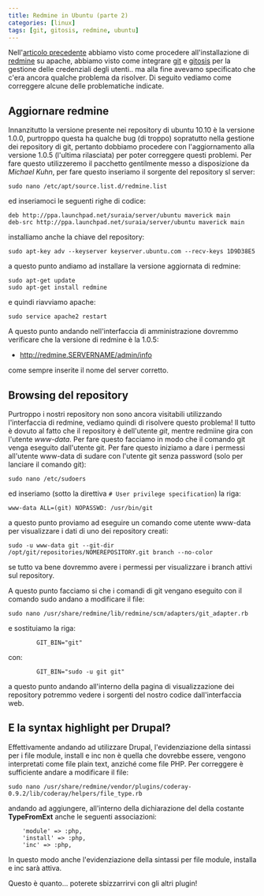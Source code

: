 ```yaml
---
title: Redmine in Ubuntu (parte 2)
categories: [linux]
tags: [git, gitosis, redmine, ubuntu]
---
```

Nell'[articolo precedente](http://mavimo.org/linux/redmine_gitosis_ubuntu_1010_guida_allinstallazione) abbiamo visto come procedere all'installazione di [redmine](http://www.redmine.org) su apache, abbiamo visto come integrare [git](http://git-scm.com/) e [gitosis](http://eagain.net/gitweb/?p=gitosis.git) per la gestione delle credenziali degli utenti.. ma alla fine avevamo specificato che c'era ancora qualche problema da risolver. Di seguito vediamo come correggere alcune delle problematiche indicate.
<!--break-->
## Aggiornare redmine

Innanzitutto la versione presente nei repository di ubuntu 10.10 è la versione 1.0.0, purtroppo questa ha qualche bug (di troppo) sopratutto nella gestione dei repository di git, pertanto dobbiamo procedere con l'aggiornamento alla versione 1.0.5 (l'ultima rilasciata) per poter correggere questi problemi.
Per fare questo utilizzeremo il pacchetto gentilmente messo a disposizione da _Michael Kuhn_, per fare questo inseriamo il sorgente del repository sl server:

~~~language-bash
sudo nano /etc/apt/source.list.d/redmine.list
~~~

ed inseriamoci le seguenti righe di codice:

~~~language-bash
deb http://ppa.launchpad.net/suraia/server/ubuntu maverick main
deb-src http://ppa.launchpad.net/suraia/server/ubuntu maverick main
~~~

installiamo anche la chiave del repository:

~~~language-bash
sudo apt-key adv --keyserver keyserver.ubuntu.com --recv-keys 1D9D38E5
~~~

a questo punto andiamo ad installare la versione aggiornata di redmine:

~~~language-bash
sudo apt-get update
sudo apt-get install redmine
~~~

e quindi riavviamo apache:

~~~language-bash
sudo service apache2 restart
~~~

A questo punto andando nell'interfaccia di amministrazione dovremmo verificare che la versione di redmine è la 1.0.5:

 * http://redmine.SERVERNAME/admin/info

come sempre inserite il nome del server corretto.

## Browsing del repository

Purtroppo i nostri repository non sono ancora visitabili utilizzando l'interfaccia di redmine, vediamo quindi di risolvere questo problema! Il tutto è dovuto al fatto che il repository è dell'utente _git_, mentre redmiine gira con l'utente _www-data_. Per fare questo facciamo in modo che il comando git venga eseguito dall'utente git.
Per fare questo iniziamo a dare i permessi all'utente www-data di sudare con l'utente git senza password (solo per lanciare il comando git):

~~~language-bash
sudo nano /etc/sudoers
~~~

ed inseriamo (sotto la direttiva ```# User privilege specification```) la riga:

~~~language-bash
www-data ALL=(git) NOPASSWD: /usr/bin/git
~~~

a questo punto proviamo ad eseguire un comando come utente www-data per visualizzare i dati di uno dei repository creati:

~~~language-bash
sudo -u www-data git --git-dir /opt/git/repositories/NOMEREPOSITORY.git branch --no-color
~~~

se tutto va bene dovremmo avere i permessi per visualizzare i branch attivi sul repository.

A questo punto facciamo si che i comandi di git vengano eseguito con il comando sudo andano a modificare il file:

~~~language-bash
sudo nano /usr/share/redmine/lib/redmine/scm/adapters/git_adapter.rb
~~~

e sostituiamo la riga:

~~~language-bash
        GIT_BIN="git"
~~~

con:

~~~language-bash
        GIT_BIN="sudo -u git git"
~~~

a questo punto andando all'interno della pagina di visualizzazione dei repository potremmo vedere i sorgenti del nostro codice dall'interfaccia web.

## E la syntax highlight per Drupal?

Effettivamente andando ad utilizzare Drupal, l'evidenziazione della sintassi per i file module, install e inc non è quella che dovrebbe essere, vengono interpretati come file plain text, anziché come file PHP. Per correggere è sufficiente andare a modificare il file:

~~~language-bash
sudo nano /usr/share/redmine/vendor/plugins/coderay-0.9.2/lib/coderay/helpers/file_type.rb
~~~

andando ad aggiungere, all'interno della dichiarazione del della costante **TypeFromExt** anche le seguenti associazioni:

~~~language-bash
    'module' => :php,
    'install' => :php,
    'inc' => :php,
~~~

In questo modo anche l'evidenziazione della sintassi per  file module, installa e inc sarà attiva.

Questo è quanto... poterete sbizzarrirvi con gli altri plugin!
